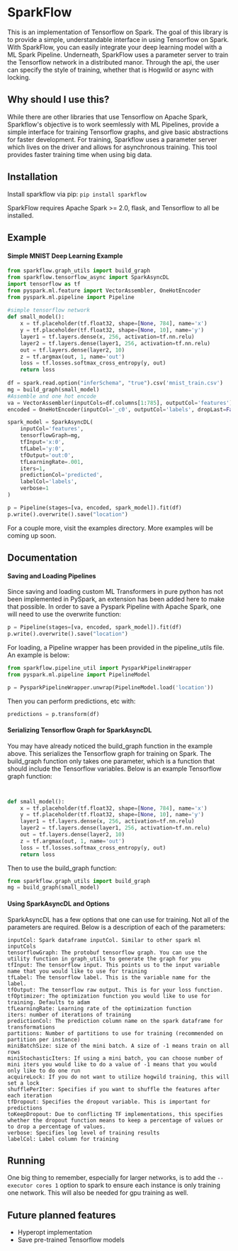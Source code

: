 # SparkFlow

This is an implementation of Tensorflow on Spark. The goal of this library is to provide a simple, understandable interface 
in using Tensorflow on Spark. With SparkFlow, you can easily integrate your deep learning model with a ML Spark Pipeline.
Underneath, SparkFlow uses a parameter server to train the Tensorflow network in a distributed manor. Through the api,
the user can specify the style of training, whether that is Hogwild or async with locking.

## Why should I use this?
While there are other libraries that use Tensorflow on Apache Spark, Sparkflow's objective is to work seemlessly 
with ML Pipelines, provide a simple interface for training Tensorflow graphs, and give basic abstractions for 
faster development. For training, Sparkflow uses a parameter server which lives on the driver and allows for asynchronous training. This tool 
provides faster training time when using big data.

## Installation

Install sparkflow via pip: `pip install sparkflow`

SparkFlow requires Apache Spark >= 2.0, flask, and Tensorflow to all be installed.


## Example

#### Simple MNIST Deep Learning Example

```python
from sparkflow.graph_utils import build_graph
from sparkflow.tensorflow_async import SparkAsyncDL
import tensorflow as tf
from pyspark.ml.feature import VectorAssembler, OneHotEncoder
from pyspark.ml.pipeline import Pipeline
    
#simple tensorflow network
def small_model():
    x = tf.placeholder(tf.float32, shape=[None, 784], name='x')
    y = tf.placeholder(tf.float32, shape=[None, 10], name='y')
    layer1 = tf.layers.dense(x, 256, activation=tf.nn.relu)
    layer2 = tf.layers.dense(layer1, 256, activation=tf.nn.relu)
    out = tf.layers.dense(layer2, 10)
    z = tf.argmax(out, 1, name='out')
    loss = tf.losses.softmax_cross_entropy(y, out)
    return loss
    
df = spark.read.option("inferSchema", "true").csv('mnist_train.csv')
mg = build_graph(small_model)
#Assemble and one hot encode
va = VectorAssembler(inputCols=df.columns[1:785], outputCol='features')
encoded = OneHotEncoder(inputCol='_c0', outputCol='labels', dropLast=False)

spark_model = SparkAsyncDL(
    inputCol='features',
    tensorflowGraph=mg,
    tfInput='x:0',
    tfLabel='y:0',
    tfOutput='out:0',
    tfLearningRate=.001,
    iters=1,
    predictionCol='predicted',
    labelCol='labels',
    verbose=1
)

p = Pipeline(stages=[va, encoded, spark_model]).fit(df)
p.write().overwrite().save("location")
``` 

For a couple more, visit the examples directory. More examples will be coming up soon.


## Documentation

#### Saving and Loading Pipelines

Since saving and loading custom ML Transformers in pure python has not been implemented in PySpark, an extension has been
added here to make that possible. In order to save a Pyspark Pipeline with Apache Spark, one will need to use the overwrite function:

```python
p = Pipeline(stages=[va, encoded, spark_model]).fit(df)
p.write().overwrite().save("location")
```

For loading, a Pipeline wrapper has been provided in the pipeline_utils file. An example is below:

```python
from sparkflow.pipeline_util import PysparkPipelineWrapper
from pyspark.ml.pipeline import PipelineModel

p = PysparkPipelineWrapper.unwrap(PipelineModel.load('location'))
``` 
Then you can perform predictions, etc with:

```python
predictions = p.transform(df)
```

#### Serializing Tensorflow Graph for SparkAsyncDL

You may have already noticed the build_graph function in the example above. This serializes the Tensorflow graph for training on Spark.
The build_graph function only takes one parameter, which is a function that should include the Tensorflow variables.
Below is an example Tensorflow graph function:

```python


def small_model():
    x = tf.placeholder(tf.float32, shape=[None, 784], name='x')
    y = tf.placeholder(tf.float32, shape=[None, 10], name='y')
    layer1 = tf.layers.dense(x, 256, activation=tf.nn.relu)
    layer2 = tf.layers.dense(layer1, 256, activation=tf.nn.relu)
    out = tf.layers.dense(layer2, 10)
    z = tf.argmax(out, 1, name='out')
    loss = tf.losses.softmax_cross_entropy(y, out)
    return loss
```

Then to use the build_graph function:

```python
from sparkflow.graph_utils import build_graph
mg = build_graph(small_model)
```

#### Using SparkAsyncDL and Options

SparkAsyncDL has a few options that one can use for training. Not all of the parameters are required. Below is a description 
of each of the parameters:

```
inputCol: Spark dataframe inputCol. Similar to other spark ml inputCols
tensorflowGraph: The protobuf tensorflow graph. You can use the utility function in graph_utils to generate the graph for you
tfInput: The tensorflow input. This points us to the input variable name that you would like to use for training
tfLabel: The tensorflow label. This is the variable name for the label.
tfOutput: The tensorflow raw output. This is for your loss function.
tfOptimizer: The optimization function you would like to use for training. Defaults to adam
tfLearningRate: Learning rate of the optimization function
iters: number of iterations of training
predictionCol: The prediction column name on the spark dataframe for transformations
partitions: Number of partitions to use for training (recommended on partition per instance)
miniBatchSize: size of the mini batch. A size of -1 means train on all rows
miniStochasticIters: If using a mini batch, you can choose number of mini iters you would like to do a value of -1 means that you would only like to do one run
acquireLock: If you do not want to utilize hogwild training, this will set a lock
shufflePerIter: Specifies if you want to shuffle the features after each iteration
tfDropout: Specifies the dropout variable. This is important for predictions
toKeepDropout: Due to conflicting TF implementations, this specifies whether the dropout function means to keep a percentage of values or to drop a percentage of values.
verbose: Specifies log level of training results
labelCol: Label column for training
```

## Running

One big thing to remember, especially for larger networks, is to add the `--executor cores 1` option to spark to ensure
each instance is only training one network. This will also be needed for gpu training as well.


## Future planned features 

* Hyperopt implementation 
* Save pre-trained Tensorflow models

